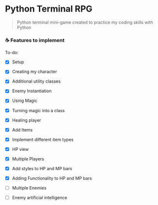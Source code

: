 # Python Terminal RPG

> Python terminal mini-game created to practice my coding skills with Python

### ☕ Features to implement

To-do:

- [x] Setup
- [x] Creating my character
- [x] Additional utility classes
- [x] Enemy Instantiation
- [x] Using Magic
- [x] Turning magic into a class
- [x] Healing player
- [x] Add Items
- [x] Implement different item types
- [x] HP view
- [x] Multiple Players
- [x] Add styles to HP and MP bars
- [x] Adding Functionality to HP and MP bars
- [ ] Multiple Enemies
- [ ] Enemy artificial intelligence

